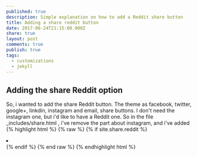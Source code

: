 ```yaml
---
published: true
description: Simple explanation on how to add a Reddit share button
title: Adding a share reddit button
date: 2017-06-24T21:15:00.000Z
share: true
layout: post
comments: true
publish: true
tags:
  - customizations
  - jekyll
---
```

## Adding the share Reddit option

So, i wanted to add the share Reddit button.
The theme as facebook, twitter, google+, linkdin, instagram and email, share buttons.
I don't need the instagram one, but i'd like to have a Reddit one. 
So in the file _includes/share.html , i've remove the part about instagram, and i've added
{% highlight html %}
{% raw %}
	{% if site.share.reddit %}
    	<li class="share-reddit">
     	 <a href="https://www.reddit.com/submit?url={{ page.url | absolute_url }}&title={{ page.title }}" class="btn" title="{{ site.data.ui-text[site.locale].share_on_label }} Reddit">
       	<span class="fa-stack fa-lg">
         	<i class="fa fa-circle-thin fa-stack-2x"></i>
         	<i class="fa fa-reddit fa-stack-2x"></i>
       	</span>
      	</a>
   	 </li>
    	{% endif %}
{% end raw %}
{% endhighlight html %}
